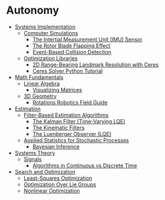 # Autonomy

- [Systems Implementation](./Systems_Implementation/Systems_Implementation.md)
  - [Computer Simulations](./Systems_Implementation/Computer_Simulations/Computer_Simulations.md)
    - [The Intertial Measurement Unit (IMU) Sensor](./Systems_Implementation/Computer_Simulations/The_Intertial_Measurement_Unit_(IMU)_Sensor.md)
    - [The Rotor Blade Flapping Effect](./Systems_Implementation/Computer_Simulations/The_Rotor_Blade_Flapping_Effect.md)
    - [Event-Based Collision Detection](./Systems_Implementation/Computer_Simulations/Event-Based_Collision_Detection.md)
  - [Optimization Libraries](./Systems_Implementation/Optimization_Libraries/Optimization_Libraries.md)
    - [2D Range-Bearing Landmark Resolution with Ceres](./Systems_Implementation/Optimization_Libraries/2D_Range-Bearing_Landmark_Resolution_with_Ceres.md)
    - [Ceres Solver Python Tutorial](./Systems_Implementation/Optimization_Libraries/Ceres_Solver_Python_Tutorial.md)
- [Math Fundamentals](./Math_Fundamentals/Math_Fundamentals.md)
  - [Linear Algebra](./Math_Fundamentals/Linear_Algebra/Linear_Algebra.md)
    - [Visualizing Matrices](./Math_Fundamentals/Linear_Algebra/Visualizing_Matrices.md)
  - [3D Geometry](./Math_Fundamentals/3D_Geometry/3D_Geometry.md)
    - [Rotations Robotics Field Guide](./Math_Fundamentals/3D_Geometry/Rotations_Robotics_Field_Guide.md)
- [Estimation](./Estimation/Estimation.md)
  - [Filter-Based Estimation Algorithms](./Estimation/Filter-Based_Estimation_Algorithms/Filter-Based_Estimation_Algorithms.md)
    - [The Kalman Filter (Time-Varying LQE)](./Estimation/Filter-Based_Estimation_Algorithms/The_Kalman_Filter_(Time-Varying_LQE).md)
    - [The Kinematic Filters](./Estimation/Filter-Based_Estimation_Algorithms/The_Kinematic_Filters.md)
    - [The Luenberger Observer (LQE)](./Estimation/Filter-Based_Estimation_Algorithms/The_Luenberger_Observer_(LQE).md)
  - [Applied Statistics for Stochastic Processes](./Estimation/Applied_Statistics_for_Stochastic_Processes/Applied_Statistics_for_Stochastic_Processes.md)
    - [Bayesian Inference](./Estimation/Applied_Statistics_for_Stochastic_Processes/Bayesian_Inference.md)
- [Systems Theory](./Systems_Theory/Systems_Theory.md)
  - [Signals](./Systems_Theory/Signals/Signals.md)
    - [Algorithms in Continuous vs Discrete Time](./Systems_Theory/Signals/Algorithms_in_Continuous_vs_Discrete_Time.md)
- [Search and Optimization](./Search_and_Optimization/Search_and_Optimization.md)
  - [Least-Squares Optimization](./Search_and_Optimization/Least-Squares_Optimization.md)
  - [Optimization Over Lie Groups](./Search_and_Optimization/Optimization_Over_Lie_Groups.md)
  - [Nonlinear Optimization](./Search_and_Optimization/Nonlinear_Optimization.md)
